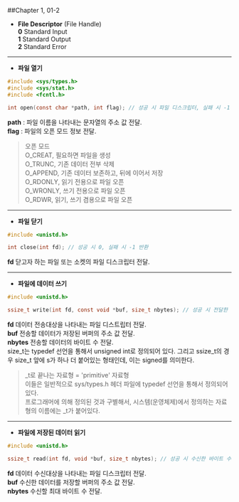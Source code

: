 ##Chapter 1, 01-2

* **File Descriptor** (File Handle)  
	**0** Standard Input  
	**1** Standard Output  
	**2** Standard Error  

***

* __파일 열기__
```C
#include <sys/types.h>
#include <sys/stat.h>
#include <fcntl.h>

int open(const char *path, int flag); // 성공 시 파일 디스크립터, 실패 시 -1 반환
```  
**path** : 파일 이름을 나타내는 문자열의 주소 값 전달.  
**flag** : 파일의 오픈 모드 정보 전달.
  
>오픈 모드  
O_CREAT, 필요하면 파일을 생성  
O_TRUNC, 기존 데이터 전부 삭제  
O_APPEND, 기존 데이터 보존하고, 뒤에 이어서 저장  
O_RDONLY, 읽기 전용으로 파일 오픈  
O_WRONLY, 쓰기 전용으로 파일 오픈  
O_RDWR, 읽기, 쓰기 겸용으로 파일 오픈

***
* __파일 닫기__
```C
#include <unistd.h>

int close(int fd); // 성공 시 0, 실패 시 -1 반환
```
**fd** 닫고자 하는 파일 또는 소켓의 파일 디스크립터 전달.  
***
* __파일에 데이터 쓰기__
```C
#include <unistd.h>

ssize_t write(int fd, const void *buf, size_t nbytes); // 성공 시 전달한 바이트 수, 실패 시 -1 반환
```
**fd** 데이터 전송대상을 나타내는 파일 디스트립터 전달.  
**buf** 전송할 데이터가 저장된 버퍼의 주소 값 전달.  
**nbytes** 전송할 데이터의 바이트 수 전달.  
size_t는 typedef 선언을 통해서 unsigned int로 정의되어 있다. 그리고 ssize_t의 경우 size_t 앞에 s가 하나 더 붙어있는 형태인데, 이는 signed를 의미한다.  
>_t로 끝나는 자료형 = 'primitive' 자료형  
이들은 일반적으로 sys/types.h 헤더 파일에 typedef 선언을 통해서 정의되어 있다.  
프로그래머에 의해 정의된 것과 구별해서, 시스템(운영체제)에서 정의하는 자료형의 이름에는 _t가 붙어있다.  

***
* __파일에 저장된 데이터 읽기__
```C
#include <unistd.h>

ssize_t read(int fd, void *buf, size_t nbytes); // 성공 시 수신한 바이트 수(단 파일의 끝을 만나면 0), 실패 시 -1 반환.
```
**fd** 데이터 수신대상을 나타내는 파일 디스크립터 전달.  
**buf** 수신한 데이터를 저장할 버퍼의 주소 값 전달.  
**nbytes** 수신할 최대 바이트 수 전달.  
